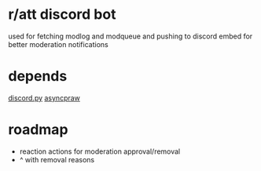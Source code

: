 # r/att discord bot

used for fetching modlog and modqueue and pushing to discord embed for better moderation notifications

# depends
[discord.py](https://discordpy.readthedocs.io/en/stable/)
[asyncpraw](https://asyncpraw.readthedocs.io/en/stable/)

# roadmap
* reaction actions for moderation approval/removal
* ^ with removal reasons
